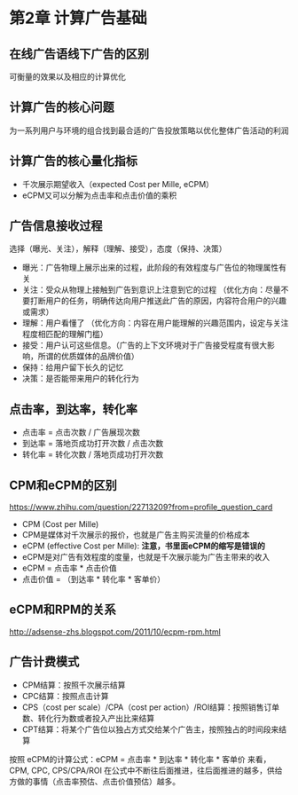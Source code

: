 # 第2章 计算广告基础

## 在线广告语线下广告的区别
可衡量的效果以及相应的计算优化

## 计算广告的核心问题
为一系列用户与环境的组合找到最合适的广告投放策略以优化整体广告活动的利润

## 计算广告的核心量化指标
- 千次展示期望收入（expected Cost per Mille, eCPM）
- eCPM又可以分解为点击率和点击价值的乘积

## 广告信息接收过程
选择（曝光、关注），解释（理解、接受），态度（保持、决策）
- 曝光：广告物理上展示出来的过程，此阶段的有效程度与广告位的物理属性有关
- 关注：受众从物理上接触到广告到意识上注意到它的过程
（优化方向：尽量不要打断用户的任务，明确传达向用户推送此广告的原因，内容符合用户的兴趣或需求）
- 理解：用户看懂了
（优化方向：内容在用户能理解的兴趣范围内，设定与关注程度相匹配的理解门槛）
- 接受：用户认可这些信息。（广告的上下文环境对于广告接受程度有很大影响，所谓的优质媒体的品牌价值）
- 保持：给用户留下长久的记忆
- 决策：是否能带来用户的转化行为

## 点击率，到达率，转化率
- 点击率 = 点击次数 / 广告展现次数
- 到达率 = 落地页成功打开次数 / 点击次数
- 转化率 = 转化次数 / 落地页成功打开次数

## CPM和eCPM的区别
https://www.zhihu.com/question/22713209?from=profile_question_card
- CPM (Cost per Mille)
- CPM是媒体对千次展示的报价，也就是广告主购买流量的价格成本
- eCPM (effective Cost per Mille): **注意，书里面eCPM的缩写是错误的**
- eCPM是对广告有效程度的度量，也就是千次展示能为广告主带来的收入
- eCPM = 点击率 * 点击价值
- 点击价值 = （到达率 * 转化率 * 客单价）

## eCPM和RPM的关系
http://adsense-zhs.blogspot.com/2011/10/ecpm-rpm.html

## 广告计费模式
- CPM结算：按照千次展示结算
- CPC结算：按照点击计算
- CPS（cost per scale）/CPA（cost per action）/ROI结算：按照销售订单数、转化行为数或者投入产出比来结算
- CPT结算：将某个广告位以独占方式交给某个广告主，按照独占的时间段来结算

按照 eCPM的计算公式：eCPM = 点击率 * 到达率 * 转化率 * 客单价 来看，
CPM, CPC, CPS/CPA/ROI 在公式中不断往后面推进，往后面推进的越多，供给方做的事情（点击率预估、点击价值预估）越多。
